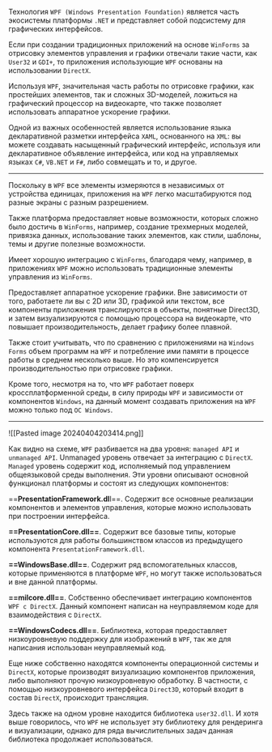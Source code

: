 Технология `WPF (Windows Presentation Foundation)` является часть экосистемы платформы `.NET` и представляет собой подсистему для графических интерфейсов.

Если при создании традиционных приложений на основе `WinForms` за отрисовку элементов управления и графики отвечали такие части, как `User32` и `GDI+`, то приложения использующие `WPF` основаны на использовании `DirectX`.

Используя `WPF`, значительная часть работы по отрисовке графики, как простейших элементов, так и сложных 3D-моделей, ложиться на графический процессор на видеокарте, что также позволяет использовать аппаратное ускорение графики.

Одной из важных особенностей является использование языка декларативной разметки интерфейса `XAML`, основанного на `XML`: вы можете создавать насыщенный графический интерфейс, используя или декларативное объявление интерфейса, или код на управляемых языках `C#`, `VB.NET` и `F#`, либо совмещать и то, и другое.

---

Поскольку в `WPF` все элементы измеряются в независимых от устройства единицах, приложения на `WPF` легко масштабируются под разные экраны с разным разрешением.

Также платформа предоставляет новые возможности, которых сложно было достичь в `WinForms`, например, создание трехмерных моделей, привязка данных, использование таких элементов, как стили, шаблоны, темы и другие полезные возможности.

Имеет хорошую интеграцию с `WinForms`, благодаря чему, например, в приложениях `WPF` можно использовать традиционные элементы управления из `WinForms`.

Предоставляет аппаратное ускорение графики. Вне зависимости от того, работаете ли вы с 2D или 3D, графикой или текстом, все компоненты приложения транслируются в объекты, понятные Direct3D, и затем визуализируются с помощью процессора на видеокарте, что повышает производительность, делает графику более плавной.

Также стоит учитывать, что по сравнению с приложениями на `Windows Forms` объем программ на `WPF` и потребление ими памяти в процессе работы в среднем несколько выше. Но это компенсируется производительностью при отрисовке графики.

Кроме того, несмотря на то, что `WPF` работает поверх кроссплатформенной среды,       в силу природы `WPF` и зависимости от компонентов `Windows`, на данный момент создавать приложения на `WPF` можно только под `ОС Windows`.

---

![[Pasted image 20240404203414.png]]

Как видно на схеме, `WPF` разбивается на два уровня: `managed API` и `unmanaged API`. 
Unmanaged уровень отвечает за интеграцию с `DirectX`. `Managed` уровень содержит код, исполняемый под управлением общеязыковой среды выполнения. Эти уровни описывают основной функционал платформы и состоят из следующих компонентов:

==**PresentationFramework.dl**l==. Содержит все основные реализации компонентов и элементов управления, которые можно использовать при построении интерфейса.

**==PresentationCore.dll==**. Содержит все базовые типы, которые используются для работы большинством классов из предыдущего компонента `PresentationFramework.dll`.

**==WindowsBase.dll==**. Содержит ряд вспомогательных классов, которые применяются в платформе `WPF`, но могут также использоваться и вне данной платформы.

**==milcore.dll==**. Собственно обеспечивает интеграцию компонентов `WPF с DirectX`. Данный компонент написан на неуправляемом коде для взаимодействия с `DirectX`.

**==WindowsCodecs.dll==**. Библиотека, которая предоставляет низкоуровневую поддержку для изображений в `WPF`, так же для написания использован неуправляемый код.

Еще ниже собственно находятся компоненты операционной системы и `DirectX`, которые производят визуализацию компонентов приложения, либо выполняют прочую низкоуровневую обработку. В частности, с помощью низкоуровневого интерфейса `Direct3D`, который входит в состав `DirectX`, происходит трансляция.

Здесь также на одном уровне находится библиотека `user32.dll`. И хотя выше говорилось, что `WPF` не использует эту библиотеку для рендеринга и визуализации, однако для ряда вычислительных задач данная библиотека продолжает использоваться.
